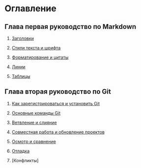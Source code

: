 # Оглавление

## Глава первая руководство по Markdown

1. [Заголовки](#1)

2. [Стили текста и шрифта](#2)

3. [Форматирование и цитаты](#3)

4. [Линии](#4)

5. [Таблицы](#5)


## Глава вторая руководство  по Git

1. [Как зарегистрироваться  и установить Git](#1-как-зарегистрироваться-и-установить-git)

2. [Основные команды Git](#2-основные-команды-git)

3. [Ветвление и слияние]()

4. [Совместная работа и обновление проектов]() 

5. [Осмотр и сравнение]()

6. [Отладка]()

7. [Конфликты]